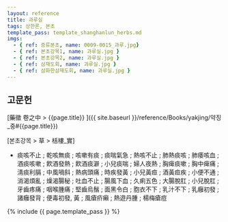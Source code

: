 ```yaml
---
layout: reference
title: 과루실
tags: 상한론, 본초
template_pass: template_shanghanlun_herbs.md
imgs:
  - { ref: 증류본초, name: 0009-0015_과루.jpg}
  - { ref: 본초강목1, name: 과루실.jpg }
  - { ref: 본초강목2, name: 과루실.jpg }
  - { ref: 삼재도회, name: 과루실.jpg }
  - { ref: 삼화한삼재도회, name: 과루실.jpg }
---
```


## 고문헌

[藥徵 卷之中 > {{page.title}} ]({{ site.baseurl }}/reference/Books/yakjing/약징_중#{{page.title}})

[본초강목 > 草 > 栝樓_實]

* 痰咳不止 ; 乾咳無痰 ; 咳嗽有痰 ; 痰喘氣急 ; 熱咳不止 ; 肺熱痰咳 ; 肺痿咳血 ; 酒痰咳嗽 ; 飮酒發熱 ; 飮酒痰澼 ; 小兒痰喘 ; 婦人夜熱 ; 胸痺痰嗽 ; 胸中痺痛 ; 淸痰利膈 ; 中風喎斜 ; 熱病頭痛 ; 時疾發黃 ; 小兒黃疸 ; 酒黃疸疾 ; 小便不通 ; 消渴煩亂 ; 燥渴腸秘 ; 吐血不止 ; 腸風下血 ; 久痢五色 ; 大腸脫肛 ; 小兒脫肛 ; 牙齒疼痛 ; 咽喉腫痛 ; 堅齒烏鬚 ; 面黑令白 ; 胞衣不下 ; 乳汁不下 ; 乳癰初發 ; 諸癰發背 ; 便毒初發, 黃 ; 風瘡疥癩 ; 熱遊丹腫 ; 楊梅瘡痘


{% include {{ page.template_pass }} %}
